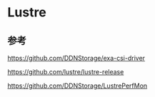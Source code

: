 # Lustre

## 参考

<https://github.com/DDNStorage/exa-csi-driver>

<https://github.com/lustre/lustre-release>

<https://github.com/DDNStorage/LustrePerfMon>
